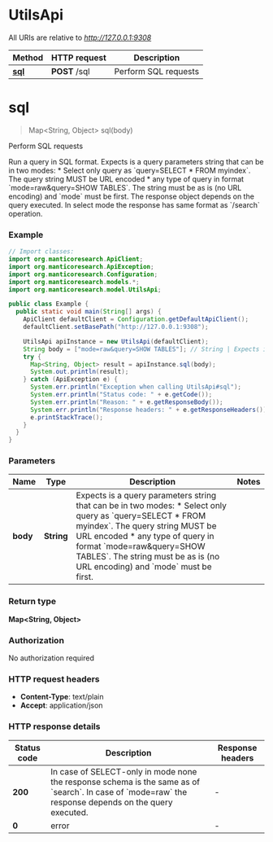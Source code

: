 # UtilsApi

All URIs are relative to *http://127.0.0.1:9308*

Method | HTTP request | Description
------------- | ------------- | -------------
[**sql**](UtilsApi.md#sql) | **POST** /sql | Perform SQL requests


<a name="sql"></a>
# **sql**
> Map&lt;String, Object&gt; sql(body)

Perform SQL requests

Run a query in SQL format. Expects is a query parameters string that can be in two modes: * Select only query as &#x60;query&#x3D;SELECT * FROM myindex&#x60;. The query string MUST be URL encoded * any type of query in format &#x60;mode&#x3D;raw&amp;query&#x3D;SHOW TABLES&#x60;. The string must be as is (no URL encoding) and &#x60;mode&#x60; must be first. The response object depends on the query executed. In select mode the response has same format as &#x60;/search&#x60; operation. 

### Example
```java
// Import classes:
import org.manticoresearch.ApiClient;
import org.manticoresearch.ApiException;
import org.manticoresearch.Configuration;
import org.manticoresearch.models.*;
import org.manticoresearch.model.UtilsApi;

public class Example {
  public static void main(String[] args) {
    ApiClient defaultClient = Configuration.getDefaultApiClient();
    defaultClient.setBasePath("http://127.0.0.1:9308");

    UtilsApi apiInstance = new UtilsApi(defaultClient);
    String body = ["mode=raw&query=SHOW TABLES"]; // String | Expects is a query parameters string that can be in two modes:    * Select only query as `query=SELECT * FROM myindex`. The query string MUST be URL encoded    * any type of query in format `mode=raw&query=SHOW TABLES`. The string must be as is (no URL encoding) and `mode` must be first. 
    try {
      Map<String, Object> result = apiInstance.sql(body);
      System.out.println(result);
    } catch (ApiException e) {
      System.err.println("Exception when calling UtilsApi#sql");
      System.err.println("Status code: " + e.getCode());
      System.err.println("Reason: " + e.getResponseBody());
      System.err.println("Response headers: " + e.getResponseHeaders());
      e.printStackTrace();
    }
  }
}
```

### Parameters

Name | Type | Description  | Notes
------------- | ------------- | ------------- | -------------
 **body** | **String**| Expects is a query parameters string that can be in two modes:    * Select only query as &#x60;query&#x3D;SELECT * FROM myindex&#x60;. The query string MUST be URL encoded    * any type of query in format &#x60;mode&#x3D;raw&amp;query&#x3D;SHOW TABLES&#x60;. The string must be as is (no URL encoding) and &#x60;mode&#x60; must be first.  |

### Return type

**Map&lt;String, Object&gt;**

### Authorization

No authorization required

### HTTP request headers

 - **Content-Type**: text/plain
 - **Accept**: application/json

### HTTP response details
| Status code | Description | Response headers |
|-------------|-------------|------------------|
**200** | In case of SELECT-only in mode none the response schema is the same as of &#x60;search&#x60;. In case of &#x60;mode&#x3D;raw&#x60; the response depends on the query executed.  |  -  |
**0** | error |  -  |

